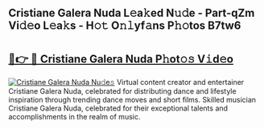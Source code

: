 ## Cristiane Galera Nuda L𝚎a𝚔ed N𝚞𝚍e - Part-qZm Vi𝚍𝚎o L𝚎a𝚔s - H𝚘𝚝 O𝚗𝚕yf𝚊ns P𝚑𝚘tos B7tw6

# <h2><a href="http://kfeh386.oniu.top/?m=Cristiane+Galera+Nuda">🔗👉 🔴 Cristiane Galera Nuda P𝚑ot𝚘𝚜 V𝚒d𝚎o</a></h2>

[![Cristiane Galera Nuda Nu𝚍e𝚜](https://i.imgur.com/0qMVB7G.gif)](http://kfeh386.oniu.top/?m=Cristiane+Galera+Nuda)
Virtual content creator and entertainer Cristiane Galera Nuda, celebrated for distributing dance and lifestyle inspiration through trending dance moves and short films. Skilled musician Cristiane Galera Nuda, celebrated for their exceptional talents and accomplishments in the realm of music.  
